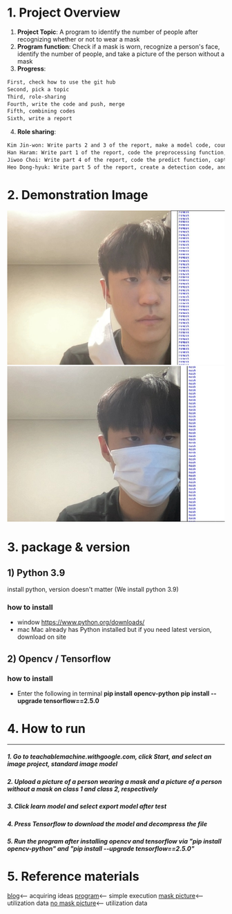 # **1. Project Overview**
1. **Project Topic**: A program to identify the number of people after recognizing whether or not to wear a mask
2. **Program function**: Check if a mask is worn, recognize a person's face, identify the number of people, and take a picture of the person without a mask
3. **Progress**:
```sh
First, check how to use the git hub
Second, pick a topic
Third, role-sharing
Fourth, write the code and push, merge
Fifth, combining codes
Sixth, write a report
```

4. **Role sharing**:
```sh
Kim Jin-won: Write parts 2 and 3 of the report, make a model code, count how many people are wearing masks, and upload tensorflow files
Han Haram: Write part 1 of the report, code the preprocessing function, and count how many people are wearing masks and not wearing masks
Jiwoo Choi: Write part 4 of the report, code the predict function, capture people without masks and save image files
Heo Dong-hyuk: Write part 5 of the report, create a detection code, and capture people without masks and save image files
```

# 2. Demonstration Image
![test1](https://github.com/Hanharam/openSW-term-project/blob/main/test1.jpg)
![test2](https://github.com/Hanharam/openSW-term-project/blob/main/test2.jpg)


# 3. package & version

## 1) Python 3.9 

install python, version doesn't matter (We install python 3.9)

### how to install 
- window
    https://www.python.org/downloads/
- mac
    Mac already has Python installed
    but if you need latest version, download on site

## 2) Opencv / Tensorflow

### how to install


- Enter the following in terminal
    **pip install opencv-python**
    **pip install --upgrade tensorflow==2.5.0**

# 4. How to run
---
##### 1. Go to teachablemachine.withgoogle.com, click Start, and select an image project, standard image model
##### 2. Upload a picture of a person wearing a mask and a picture of a person without a mask on class 1 and class 2, respectively
##### 3. Click learn model and select export model after test
##### 4. Press Tensorflow to download the model and decompress the file
##### 5. Run the program after installing opencv and tensorflow via "pip install opencv-python" and "pip install --upgrade tensorflow==2.5.0"


# 5. Reference materials

[blog](https://codeonweb.com/entry/5f15bf8e-d704-49e0-909a-db4450433b74)<-- acquiring ideas
[program](https://teachablemachine.withgoogle.com)<-- simple execution
[mask picture](https://search.naver.com/search.naver?where=image&sm=tab_jum&query=마스크+쓴+사람)<-- utilization data
[no mask picture](https://search.naver.com/search.naver?sm=tab_hty.top&where=image&query=얼굴&oquery=사람+얼굴&tqi=hHNd3wprvxsss6XJU4Zssssss2Z-093696)<-- utilization data
